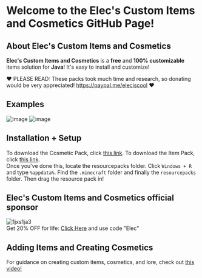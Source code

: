 # Welcome to the **Elec's Custom Items and Cosmetics GitHub Page!**

## About **Elec's Custom Items and Cosmetics** 
**Elec's Custom Items and Cosmetics**  is a **free** and **100% customizable** items solution for **Java**! It's easy to install and customize! <br>

❤️ PLEASE READ: These packs took much time and research, so donating would be very appreciated! https://paypal.me/eleciscool ❤️

## Examples
![image](https://github.com/user-attachments/assets/0582212e-59ad-4612-87d3-6f4c6d3560e4)
![image](https://github.com/user-attachments/assets/0d8f2796-c702-47e5-a817-bb77eff201d2)

## Installation + Setup
To download the Cosmetic Pack, click [this link](https://github.com/ElecYT/Elecs-Custom-Items-and-Cosmetics/tree/main/custom-cosmetics). To download the Item Pack, click [this link](https://github.com/ElecYT/Elecs-Custom-Items-and-Cosmetics/tree/main/custom-items).
<br>
Once you've done this, locate the resourcepacks folder. Click `Windows + R` and type `%appdata%`. Find the `.minecraft` folder and finally the `resourcepacks` folder. Then drag the resource pack in!

## Elec's Custom Items and Cosmetics official sponsor
![1jxs1ja3](https://github.com/ElecYT/Elecs-Custom-Ranks/assets/150059318/c3e51ef1-0300-464a-ba3b-2dc393b89ff9)
<br>
Get 20% OFF for life:
[Click Here](https://my.aspirehosting.in/aff.php?aff=2&gocart=true) and use code "Elec"
## Adding Items and Creating Cosmetics
For guidance on creating custom items, cosmetics, and lore, check out [this video!]()
